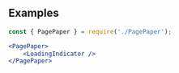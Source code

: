 ## Examples

```jsx
const { PagePaper } = require('./PagePaper');

<PagePaper>
    <LoadingIndicator />
</PagePaper>
```
